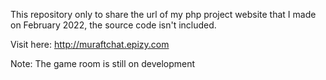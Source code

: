 This repository only to share the url of my php project website that I made on February 2022, the source code isn't included.

Visit here: http://muraftchat.epizy.com

Note: The game room is still on development
